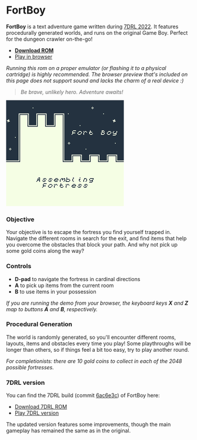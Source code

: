 # FortBoy

**FortBoy** is a text adventure game written during
[7DRL 2022](https://itch.io/jam/7drl-challenge-2022). It features procedurally
generated worlds, and runs on the original Game Boy. Perfect for the dungeon
crawler on-the-go!

- **[Download ROM](https://tkers.dev/fortboy/fortboy.gb)**
- [Play in browser](https://tkers.dev/fortboy)

_Running this rom on a proper emulator (or flashing it to a physical cartridge)
is highly recommended. The browser preview that's included on this page does not
support sound and lacks the charm of a real device :)_

> _Be brave, unlikely hero. Adventure awaits!_

![FortBoy Title Screen](docs/title.png)

### Objective

Your objective is to escape the fortress you find yourself trapped in. Navigate
the different rooms in search for the exit, and find items that help you
overcome the obstacles that block your path. And why not pick up some gold coins
along the way?

### Controls

- **D-pad** to navigate the fortress in cardinal directions
- **A** to pick up items from the current room
- **B** to use items in your possession

_If you are running the demo from your browser, the keyboard keys **X** and
**Z** map to buttons **A** and **B**, respectively._

### Procedural Generation

The world is randomly generated, so you'll encounter different rooms, layouts,
items and obstacles every time you play! Some playthroughs will be longer than
others, so if things feel a bit too easy, try to play another round.

_For completionists: there are 10 gold coins to collect in each of the 2048
possible fortresses._

### 7DRL version

You can find the 7DRL build (commit
[6ac6e3c](https://github.com/tkers/fortboy/tree/7drl)) of FortBoy here:

- [Download 7DRL ROM](https://tkers.dev/fortboy/fortboy-7drl.gb)
- [Play 7DRL version](https://tkers.dev/fortboy/7drl)

The updated version features some improvements, though the main gameplay has
remained the same as in the original.
